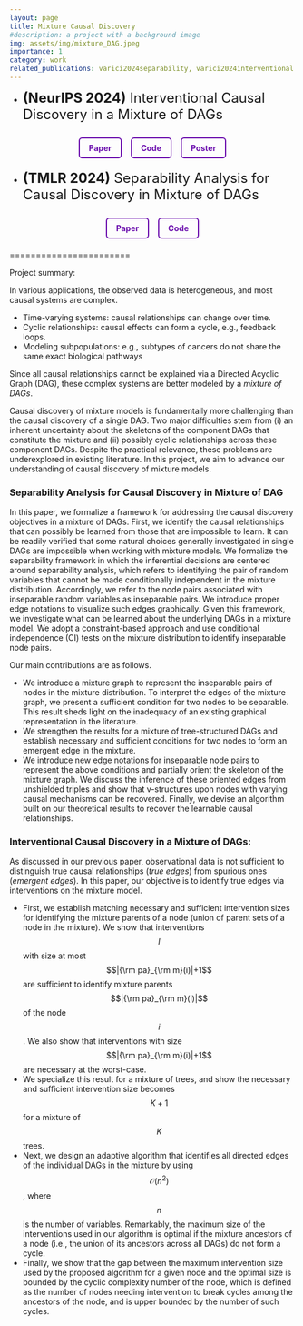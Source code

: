 ```yaml
---
layout: page
title: Mixture Causal Discovery
#description: a project with a background image
img: assets/img/mixture_DAG.jpeg
importance: 1
category: work
related_publications: varici2024separability, varici2024interventional
---
```


<style>
  .button-link {
    display: inline-block;
    padding: 8px 16px; /* Smaller padding for compact buttons */
    margin: 6px;
    font-size: 14px; /* Smaller font size */
    font-weight: bold;
    color: #6A0DAD; /* Purple text and border */
    text-decoration: none;
    background: transparent; /* Transparent background */
    border: 2px solid #6A0DAD; /* Purple border */
    border-radius: 6px; /* Slightly rounded corners */
    transition: all 0.3s ease;
  }

  .button-link:hover {
    background: #6A0DAD; /* Purple fill on hover */
    color: white; /* White text on hover */
    box-shadow: 0 3px 5px rgba(0, 0, 0, 0.15); /* Subtle shadow on hover */
    transform: translateY(-1px); /* Slight lift on hover */
  }

  .button-container {
    text-align: center; /* Center buttons horizontally */
    margin-top: 20px;
  }
</style>

- <span style="font-size: 24px;">**(NeurIPS 2024)** Interventional Causal Discovery in a Mixture of DAGs</span>

<div class="button-container">
  <a href="https://arxiv.org/abs/2406.08666" class="button-link">Paper</a>
  <a href="https://github.com/bvarici/intervention-mixture-DAG" class="button-link">Code</a>
  <a href="https://github.com/bvarici/bvarici.github.io/blob/master/assets/pdf/Int_Mixture_DAG_poster_final" class="button-link">Poster</a>
</div>

- <span style="font-size: 24px;">**(TMLR 2024)** Separability Analysis for Causal Discovery in Mixture of DAGs</span>

<div class="button-container">
  <a href="https://openreview.net/forum?id=ALRWXT1RLZ" class="button-link">Paper</a>
  <a href="https://github.com/bvarici/iTMLR-mixture-DAG" class="button-link">Code</a>
</div>


=======================

Project summary:

In various applications, the observed data is heterogeneous, and most causal systems are complex. 
- Time-varying systems: causal relationships can change over time.
- Cyclic relationships: causal effects can form a cycle, e.g., feedback loops.
- Modeling subpopulations: e.g., subtypes of cancers do not share the same exact biological pathways

Since all causal relationships cannot be explained via a Directed Acyclic Graph (DAG), these complex systems are better modeled by a *mixture of DAGs*.

Causal discovery of mixture models is fundamentally more challenging than the causal discovery of a single DAG. Two major difficulties stem from (i) an inherent uncertainty about the skeletons of the
component DAGs that constitute the mixture and (ii) possibly cyclic relationships across these component DAGs. Despite the practical relevance, these problems are underexplored in existing literature. 
In this project, we aim to advance our understanding of causal discovery of mixture models.

### Separability Analysis for Causal Discovery in Mixture of DAG 
In this paper, we formalize a framework for addressing the causal discovery objectives in a mixture of DAGs.
First, we identify the causal relationships that can possibly be learned from those that are impossible to learn. It can be readily verified that some natural choices
generally investigated in single DAGs are impossible when working with mixture models.
We formalize the separability framework in which the inferential decisions are centered around separability analysis,
which refers to identifying the pair of random variables that cannot be made conditionally independent in the mixture
distribution. Accordingly, we refer to the node pairs associated with inseparable random variables as inseparable pairs.
We introduce proper edge notations to visualize such edges graphically. Given this framework, we investigate what can
be learned about the underlying DAGs in a mixture model. We adopt a constraint-based approach and use conditional
independence (CI) tests on the mixture distribution to identify inseparable node pairs.

Our main contributions are as follows.
- We introduce a mixture graph to represent the inseparable pairs of nodes in the mixture distribution. To
interpret the edges of the mixture graph, we present a sufficient condition for two nodes to be separable. This
result sheds light on the inadequacy of an existing graphical representation in the literature.
- We strengthen the results for a mixture of tree-structured DAGs and establish necessary and sufficient conditions
for two nodes to form an emergent edge in the mixture.
- We introduce new edge notations for inseparable node pairs to represent the above conditions and partially
orient the skeleton of the mixture graph. We discuss the inference of these oriented edges from unshielded
triples and show that v-structures upon nodes with varying causal mechanisms can be recovered. Finally, we devise an algorithm
built on our theoretical results to recover the learnable causal relationships.


### Interventional Causal Discovery in a Mixture of DAGs: 
As discussed in our previous paper, observational data is not sufficient to distinguish true causal relationships (*true edges*) from spurious ones (*emergent edges*).
In this paper, our objective is to identify true edges via interventions on the mixture model. 
- First, we establish matching necessary and sufficient intervention sizes for identifying the mixture parents of a node (union of parent sets of a node in the mixture).
We show that interventions $$I$$ with size at most $$|{\rm pa}_{\rm m}(i)|+1$$ are sufficient to identify mixture parents $$|{\rm pa}_{\rm m}(i)|$$ of the node $$i$$. 
We also show that interventions with size $$|{\rm pa}_{\rm m}(i)|+1$$ are necessary at the worst-case.
- We specialize this result for a mixture of trees, and show the necessary and sufficient intervention size becomes $$K+1$$ for a mixture of $$K$$ trees.
- Next, we design an adaptive algorithm that identifies all directed edges of the individual
DAGs in the mixture by using $$\mathcal{O}(n^2)$$, where $$n$$ is the number of variables. Remarkably,
the maximum size of the interventions used in our algorithm is optimal if the mixture
ancestors of a node (i.e., the union of its ancestors across all DAGs) do not form a cycle.
- Finally, we show that the gap between the maximum intervention size used by the
proposed algorithm for a given node and the optimal size is bounded by the cyclic complexity
number of the node, which is defined as the number of nodes needing intervention to break
cycles among the ancestors of the node, and is upper bounded by the number of such cycles.


